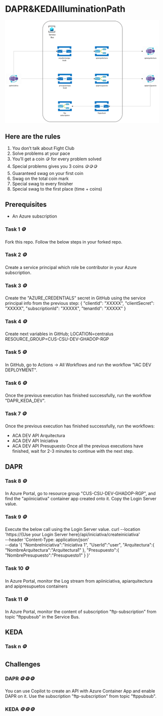 # DAPR&KEDAIlluminationPath

![Model](https://github.com/letymsft/poi-dapr-and-keda/blob/main/images/ArchitectureDiagram.png)

## Here are the rules
1. You don’t talk about Fight Club
2. Solve problems at your pace
3. You’ll get a coin 🪙 for every problem solved
4. Special problems gives you 3 coins 🪙🪙🪙      
5. Guaranteed swag on your first coin
6. Swag on the total coin mark
7. Special swag to every finisher
8. Special swag to the first place (time + coins)

## Prerequisites
* An Azure subscription

### Task 1 🪙
Fork this repo.
Follow the below steps in your forked repo.

### Task 2 🪙
Create a service principal which role be contributor in your Azure subscription.

### Task 3 🪙
Create the "AZURE_CREDENTIALS" secret in GitHub using the service principal info from the previous step:
{
  "clientId": "XXXXX",
  "clientSecret": "XXXXX",
  "subscriptionId": "XXXXX",
  "tenantId": "XXXXX"
}

### Task 4 🪙
Create next variables in GitHub;
LOCATION=centralus
RESOURCE_GROUP=CUS-CSU-DEV-GHADOP-RGP

### Task 5 🪙
In GitHub, go to Actions -> All Workflows and run the workflow "IAC DEV DEPLOYMENT".

### Task 6 🪙
Once the previous execution has finished successfully, run the workflow "DAPR_KEDA_DEV".

### Task 7 🪙
Once the previous execution has finished successfully, run the workflows:
* ACA DEV API Arquitectura
* ACA DEV API Iniciativa
* ACA DEV API Presupuesto
Once all the previous executions have finished, wait for 2-3 minutes to continue with the next step.

## DAPR

### Task 8 🪙
In Azure Portal, go to resource group "CUS-CSU-DEV-GHADOP-RGP", and find the "apiiniciativa" container app created onto it. Copy the Login Server value.

### Task 9 🪙
Execute the below call using the Login Server value.
curl --location 'https://{Use your Login Server here}/api/iniciativa/createiniciativa' \
--header 'Content-Type: application/json' \
--data '{
    "NombreIniciativa":"Iniciativa 1",
    "UserId":"user",
    "Arquitectura":{
        "NombreArquitectura":"Arquitectura1"
    },
    "Presupuesto":{
        "NombrePresupuesto":"Presupuesto1"
    }
}'

### Task 10 🪙
In Azure Portal, monitor the Log stream from apiiniciativa, apiarquitectura and apipresupuetos containers

### Task 11 🪙
In Azure Portal, monitor the content of subscription "ftp-subscription" from topic "ftppubsub" in the Service Bus.

## KEDA

### Task n 🪙

## Challenges
### DAPR 🪙🪙🪙
You can use Copilot to create an API with Azure Container App and enable DAPR on it. Use the subscription "ftp-subscription" from topic "ftppubsub".

### KEDA 🪙🪙🪙
